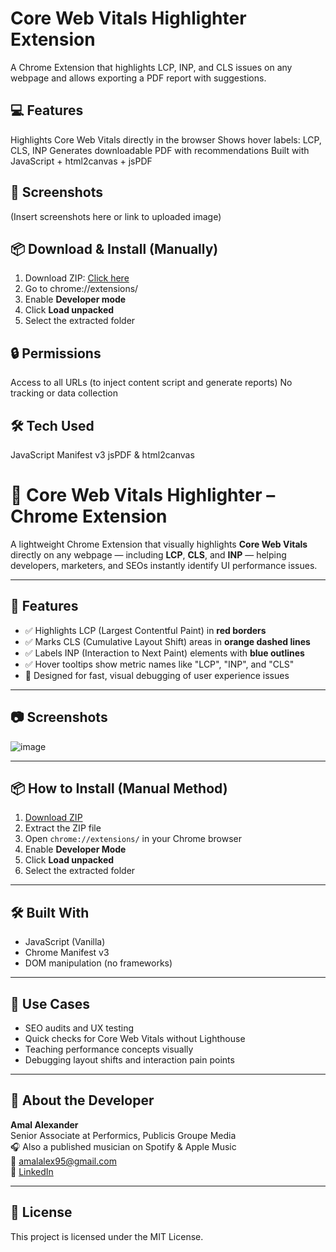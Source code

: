 # Core Web Vitals Highlighter Extension

A Chrome Extension that highlights LCP, INP, and CLS issues on any webpage and allows exporting a PDF report with suggestions.

## 💻 Features
Highlights Core Web Vitals directly in the browser
Shows hover labels: LCP, CLS, INP
Generates downloadable PDF with recommendations
Built with JavaScript + html2canvas + jsPDF

## 📸 Screenshots
(Insert screenshots here or link to uploaded image)

## 📦 Download & Install (Manually)
1. Download ZIP: [Click here](https://github.com/YOUR-USERNAME/core-web-vitals-extension/archive/refs/heads/main.zip)
2. Go to chrome://extensions/
3. Enable **Developer mode**
4. Click **Load unpacked**
5. Select the extracted folder

## 🔒 Permissions
Access to all URLs (to inject content script and generate reports)
No tracking or data collection

## 🛠 Tech Used
JavaScript
Manifest v3
jsPDF & html2canvas
# 🧩 Core Web Vitals Highlighter – Chrome Extension

A lightweight Chrome Extension that visually highlights **Core Web Vitals** directly on any webpage — including **LCP**, **CLS**, and **INP** — helping developers, marketers, and SEOs instantly identify UI performance issues.

---

## 🚀 Features

- ✅ Highlights LCP (Largest Contentful Paint) in **red borders**
- ✅ Marks CLS (Cumulative Layout Shift) areas in **orange dashed lines**
- ✅ Labels INP (Interaction to Next Paint) elements with **blue outlines**
- ✅ Hover tooltips show metric names like "LCP", "INP", and "CLS"
- 🧠 Designed for fast, visual debugging of user experience issues

---

## 📷 Screenshots

![image](https://github.com/user-attachments/assets/d3cba094-6f6d-41c8-b325-54ecb3d34d4a)


---

## 📦 How to Install (Manual Method)

1. [Download ZIP](https://github.com/amal-alexander/core-web-vital-extension/archive/refs/heads/main.zip)
2. Extract the ZIP file
3. Open `chrome://extensions/` in your Chrome browser
4. Enable **Developer Mode**
5. Click **Load unpacked**
6. Select the extracted folder

---

## 🛠 Built With

- JavaScript (Vanilla)
- Chrome Manifest v3
- DOM manipulation (no frameworks)

---

## 🎯 Use Cases

- SEO audits and UX testing  
- Quick checks for Core Web Vitals without Lighthouse  
- Teaching performance concepts visually  
- Debugging layout shifts and interaction pain points

---

## 🙋 About the Developer

**Amal Alexander**  
Senior Associate at Performics, Publicis Groupe Media  
🎧 Also a published musician on Spotify & Apple Music  
📧 amalalex95@gmail.com  
🔗  <a href="https://www.linkedin.com/in/amal-alexander-305780131/" target="_blank">
  LinkedIn
</a>


---

## 📜 License

This project is licensed under the MIT License.
